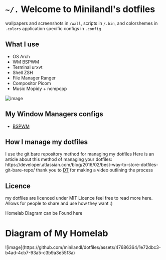 <h1> <code>~/.</code> Welcome to Minilandl's dotfiles</h1>

<p align="left"> wallpapers and screenshots in <code>/wall</code>, scripts in <code>/.bin</code>, and colorshemes in <code>.colors</code> application specific configs in <code>.config</code></p>

<h2> What I use </h2>
<ul>
   <li>OS Arch</li>
  <li>WM BSPWM</li>
  <li>Terminal urxvt</li>
  <li>Shell ZSH</li>
  <li>File Manager Ranger</li>
  <li>Compositor Picom</li>
  <li>Music Mopidy + ncmpcpp</li>
</ul> 

![image](https://user-images.githubusercontent.com/47686364/111281759-41055c80-8678-11eb-8abe-9d351b864680.png)

<h2> My Window Managers configs</h1>
<ul>
  <li><a href="https://github.com/minilandl/dotfiles/blob/master/.config/bspwm/README.md">BSPWM</a></li>
</ul> 

<h2>How I manage my dotfiles</h2>
<p align="left"> I use the git bare repository method for managing my dotfiles  Here is an article about this method of managing your dotfiles: https://developer.atlassian.com/blog/2016/02/best-way-to-store-dotfiles-git-bare-repo/ thank you to <a href="https://gitlab.com/dwt1/dotfiles/-/tree/master#license">DT</a> for making a video outlining the process</p>

<h2>Licence</h2>
 <p>my dotfiles are licenced under MIT Licence feel free to read more here. Allows for people to share and use how they want :)</p>

Homelab Diagram can be Found here 

<h1> Diagram of My Homelab</h1>
![image](https://github.com/minilandl/dotfiles/assets/47686364/1e72dbc3-b4ad-4cb7-93a5-c3b9a3e55f3a)

